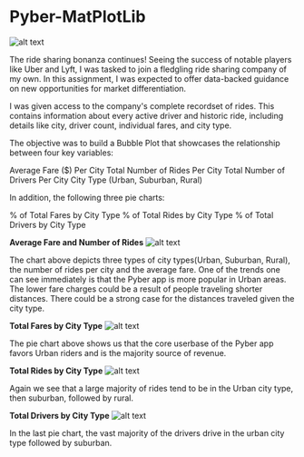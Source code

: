 # Pyber-MatPlotLib

![alt text](https://github.com/cgrinstead12/Pyber-MatPlotLib/blob/master/Images/Ride.png)

The ride sharing bonanza continues! Seeing the success of notable players like Uber and Lyft, I was tasked to join a fledgling ride sharing company of my own. In this assignment, I was expected to offer data-backed guidance on new opportunities for market differentiation.

I was given access to the company's complete recordset of rides. This contains information about every active driver and historic ride, including details like city, driver count, individual fares, and city type.

The objective was to build a Bubble Plot that showcases the relationship between four key variables:

Average Fare ($) Per City
Total Number of Rides Per City
Total Number of Drivers Per City
City Type (Urban, Suburban, Rural)

In addition, the following three pie charts:

% of Total Fares by City Type
% of Total Rides by City Type
% of Total Drivers by City Type


**Average Fare and Number of Rides** 
![alt text](https://github.com/cgrinstead12/Pyber-MatPlotLib/blob/master/Images/PyberRideSharingData2016.png)

The chart above depicts three types of city types(Urban, Suburban, Rural), the number of rides per city and the average fare. One of the trends one can see immediately is that the Pyber app is more popular in Urban areas. The lower fare charges could be a result of people traveling shorter distances. There could be a strong case for the distances traveled given the city type. 

**Total Fares by City Type**
![alt text](https://github.com/cgrinstead12/Pyber-MatPlotLib/blob/master/Images/%25ofTotalFaresbyCityType.png)

The pie chart above shows us that the core userbase of the Pyber app favors Urban riders and is the majority source of revenue.

**Total Rides by City Type**
![alt text](https://github.com/cgrinstead12/Pyber-MatPlotLib/blob/master/Images/%25ofTotalRidesbyCityType.png)

Again we see that a large majority of rides tend to be in the Urban city type, then suburban, followed by rural. 

**Total Drivers by City Type**
![alt text](https://github.com/cgrinstead12/Pyber-MatPlotLib/blob/master/Images/%25ofTotalDriversbyCityType.png)

In the last pie chart, the vast majority of the drivers drive in the urban city type followed by suburban. 